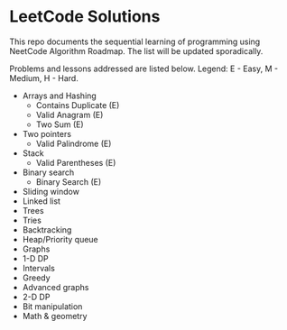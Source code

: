 # LeetCode Solutions

This repo documents the sequential learning of programming using NeetCode Algorithm Roadmap.
The list will be updated sporadically.

Problems and lessons addressed are listed below. Legend: E - Easy, M - Medium, H - Hard.

- Arrays and Hashing
  - Contains Duplicate (E)
  - Valid Anagram (E)
  - Two Sum (E)
- Two pointers
  - Valid Palindrome (E)
- Stack
  - Valid Parentheses (E)
- Binary search
  - Binary Search (E)
- Sliding window
- Linked list
- Trees
- Tries
- Backtracking
- Heap/Priority queue
- Graphs
- 1-D DP
- Intervals
- Greedy
- Advanced graphs
- 2-D DP
- Bit manipulation
- Math & geometry
